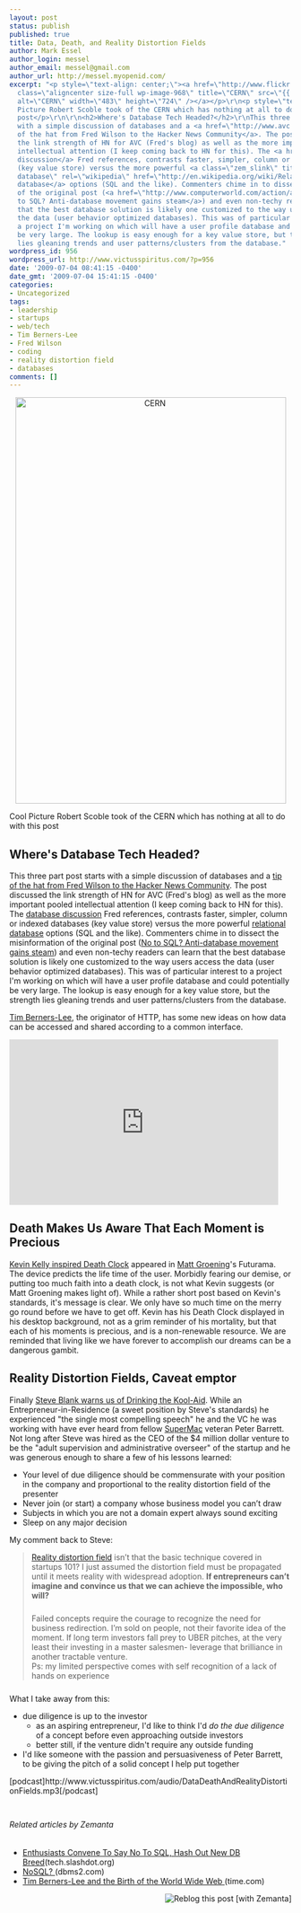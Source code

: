 ```yaml
---
layout: post
status: publish
published: true
title: Data, Death, and Reality Distortion Fields
author: Mark Essel
author_login: messel
author_email: messel@gmail.com
author_url: http://messel.myopenid.com/
excerpt: "<p style=\"text-align: center;\"><a href=\"http://www.flickr.com/photos/scobleizer\"><img
  class=\"aligncenter size-full wp-image-968\" title=\"CERN\" src=\"{{ site.url }}/assets/2009/07/CERN1.jpg\"
  alt=\"CERN\" width=\"483\" height=\"724\" /></a></p>\r\n<p style=\"text-align: left;\">Cool
  Picture Robert Scoble took of the CERN which has nothing at all to do with this
  post</p>\r\n\r\n<h2>Where's Database Tech Headed?</h2>\r\nThis three part post starts
  with a simple discussion of databases and a <a href=\"http://www.avc.com/a_vc/2009/07/hacker-news-and-the-nosql-movement.html\">tip
  of the hat from Fred Wilson to the Hacker News Community</a>. The post discussed
  the link strength of HN for AVC (Fred's blog) as well as the more important pooled
  intellectual attention (I keep coming back to HN for this). The <a href=\"http://news.ycombinator.com/item?id=683807\">database
  discussion</a> Fred references, contrasts faster, simpler, column or indexed databases
  (key value store) versus the more powerful <a class=\"zem_slink\" title=\"Relational
  database\" rel=\"wikipedia\" href=\"http://en.wikipedia.org/wiki/Relational_database\">relational
  database</a> options (SQL and the like). Commenters chime in to dissect the misinformation
  of the original post (<a href=\"http://www.computerworld.com/action/article.do?command=viewArticleBasic&amp;articleId=9135086\">No
  to SQL? Anti-database movement gains steam</a>) and even non-techy readers can learn
  that the best database solution is likely one customized to the way users access
  the data (user behavior optimized databases). This was of particular interest to
  a project I'm working on which will have a user profile database and could potentially
  be very large. The lookup is easy enough for a key value store, but the strength
  lies gleaning trends and user patterns/clusters from the database."
wordpress_id: 956
wordpress_url: http://www.victusspiritus.com/?p=956
date: '2009-07-04 08:41:15 -0400'
date_gmt: '2009-07-04 15:41:15 -0400'
categories:
- Uncategorized
tags:
- leadership
- startups
- web/tech
- Tim Berners-Lee
- Fred Wilson
- coding
- reality distortion field
- databases
comments: []
---
```

<p style="text-align: center;"><a href="http://www.flickr.com/photos/scobleizer"><img class="aligncenter size-full wp-image-968" title="CERN" src="{{ site.url }}/assets/2009/07/CERN1.jpg" alt="CERN" width="483" height="724" /></a></p>
<p style="text-align: left;">Cool Picture Robert Scoble took of the CERN which has nothing at all to do with this post</p>
<h2>Where's Database Tech Headed?</h2>
<p>This three part post starts with a simple discussion of databases and a <a href="http://www.avc.com/a_vc/2009/07/hacker-news-and-the-nosql-movement.html">tip of the hat from Fred Wilson to the Hacker News Community</a>. The post discussed the link strength of HN for AVC (Fred's blog) as well as the more important pooled intellectual attention (I keep coming back to HN for this). The <a href="http://news.ycombinator.com/item?id=683807">database discussion</a> Fred references, contrasts faster, simpler, column or indexed databases (key value store) versus the more powerful <a class="zem_slink" title="Relational database" rel="wikipedia" href="http://en.wikipedia.org/wiki/Relational_database">relational database</a> options (SQL and the like). Commenters chime in to dissect the misinformation of the original post (<a href="http://www.computerworld.com/action/article.do?command=viewArticleBasic&amp;articleId=9135086">No to SQL? Anti-database movement gains steam</a>) and even non-techy readers can learn that the best database solution is likely one customized to the way users access the data (user behavior optimized databases). This was of particular interest to a project I'm working on which will have a user profile database and could potentially be very large. The lookup is easy enough for a key value store, but the strength lies gleaning trends and user patterns/clusters from the database.<a id="more"></a><a id="more-956"></a></p>
<p><a class="zem_slink" title="Tim Berners-Lee" rel="wikipedia" href="http://en.wikipedia.org/wiki/Tim_Berners-Lee">Tim Berners-Lee</a>, the originator of HTTP, has some new ideas on how data can be accessed and shared according to a common interface.</p>
<p><object classid="clsid:d27cdb6e-ae6d-11cf-96b8-444553540000" width="480" height="295" codebase="http://download.macromedia.com/pub/shockwave/cabs/flash/swflash.cab#version=6,0,40,0"><param name="allowFullScreen" value="true" /><param name="allowscriptaccess" value="always" /><param name="src" value="http://www.youtube.com/v/OM6XIICm_qo&amp;hl=en&amp;fs=1&amp;" /><param name="allowfullscreen" value="true" /><embed type="application/x-shockwave-flash" width="480" height="295" src="http://www.youtube.com/v/OM6XIICm_qo&amp;hl=en&amp;fs=1&amp;" allowscriptaccess="always" allowfullscreen="true"></embed></object></p>
<h2>Death Makes Us Aware That Each Moment is Precious</h2>
<p><a href="http://www.kk.org/2009/07/futurama-death-clock.php">Kevin Kelly inspired Death Clock</a> appeared in <a class="zem_slink" title="Matt Groening" rel="wikipedia" href="http://en.wikipedia.org/wiki/Matt_Groening">Matt Groening</a>'s Futurama. The device predicts the life time of the user. Morbidly fearing our demise, or putting too much faith into a death clock, is not what Kevin suggests (or Matt Groening makes light of). While a rather short post based on Kevin's standards, it's message is clear. We only have so much time on the merry go round before we have to get off. Kevin has his Death Clock displayed in his desktop background, not as a grim reminder of his mortality, but that each of his moments is precious, and is a non-renewable resource. We are reminded that living like we have forever to accomplish our dreams can be a dangerous gambit.</p>
<h2>Reality Distortion Fields, Caveat emptor</h2>
<p>Finally <a href="http://steveblank.com/2009/07/02/rocket-science-2-drinking-the-kool-aid/">Steve Blank warns us of Drinking the Kool-Aid</a>. While an Entrepreneur-in-Residence (a sweet position by Steve's standards) he experienced "the single most compelling speech" he and the VC he was working with have ever heard from fellow <a href="http://steveblank.com/category/supermac/">SuperMac</a> veteran Peter Barrett. Not long after Steve was hired as the CEO of the $4 million dollar venture to be the "adult supervision and administrative overseer" of the startup and he was generous enough to share a few of his lessons learned:</p>
<ul>
<li>Your level of due diligence should be commensurate with your position in the company and proportional to the reality distortion field of the presenter</li>
<li>Never join (or start) a company whose business model you can’t draw</li>
<li>Subjects in which you are not a domain expert always sound exciting</li>
<li>Sleep on any major decision</li>
</ul>
<p>My comment back to Steve:</p>
<blockquote><p><a class="zem_slink" title="Reality distortion field" rel="wikipedia" href="http://en.wikipedia.org/wiki/Reality_distortion_field">Reality distortion field</a> isn’t that the basic technique covered in startups 101? I just assumed the distortion field must be propagated until it meets reality with widespread adoption. <strong>If entrepreneurs can’t imagine and convince us that we can achieve the impossible, who will?</strong></p>
<p style="padding-top: 10px; padding-right: 0px; padding-bottom: 0px; padding-left: 0px; margin: 0px;">Failed concepts require the courage to recognize the need for business redirection. I’m sold on people, not their favorite idea of the moment. If long term investors fall prey to UBER pitches, at the very least their investing in a master salesmen- leverage that brilliance in another tractable venture.<br />
Ps: my limited perspective comes with self recognition of a lack of hands on experience</p></blockquote>
<p style="padding-top: 10px; padding-right: 0px; padding-bottom: 0px; padding-left: 0px; margin: 0px;">What I take away from this:</p>
<ul>
<li>due diligence is up to the investor
<ul>
<li>as an aspiring entrepreneur, I'd like to think I'd <em>do the due diligence</em> of a concept before even approaching outside investors</li>
<li>better still, if the venture didn't require any outside funding</li>
</ul>
</li>
<li>I'd like someone with the passion and persuasiveness of Peter Barrett, to be giving the pitch of a solid concept I help put together</li>
</ul>
<p>[podcast]http://www.victusspiritus.com/audio/DataDeathAndRealityDistortionFields.mp3[/podcast]</p>
<p style="padding-top: 10px; padding-right: 0px; padding-bottom: 0px; padding-left: 0px; margin: 0px;">
<h6 class="zemanta-related-title" style="font-size: 1em;">Related articles by Zemanta</h6>
<ul>
<li><a href="http://tech.slashdot.org/story/09/07/02/219247/Enthusiasts-Convene-To-Say-No-To-SQL-Hash-Out-New-DB-Breed?from=rss">Enthusiasts Convene To Say No To SQL, Hash Out New DB Breed</a>(tech.slashdot.org)</li>
<li><a href="http://www.dbms2.com/2009/07/01/nosql-sql-alternative/">NoSQL? </a>(dbms2.com)</li>
<li><a href="http://r.zemanta.com/?u=http%3A//www.time.com/time/specials/packages/article/0%2C28804%2C1902809_1902810_1905184%2C00.html%3Fxid%3Drss-topstories&amp;a=5782717&amp;rid=908ba5e6-1470-4b0e-906b-de1f08d1e4e6&amp;e=129c96a4a18255f5394315e7b88b4ce4">Tim Berners-Lee and the Birth of the World Wide Web </a> (time.com)</li>
</ul>
<div class="zemanta-pixie" style="margin-top: 10px; height: 15px;"><a class="zemanta-pixie-a" title="Reblog this post [with Zemanta]" href="http://reblog.zemanta.com/zemified/3fc59746-d0fd-417a-829a-5d1b6838e8bb/"><img class="zemanta-pixie-img" style="border: none; float: right;" src="http://img.zemanta.com/reblog_e.png?x-id=3fc59746-d0fd-417a-829a-5d1b6838e8bb" alt="Reblog this post [with Zemanta]" /></a><span class="zem-script more-related pretty-attribution"><script src="http://static.zemanta.com/readside/loader.js" type="text/javascript"></script></span></div>
